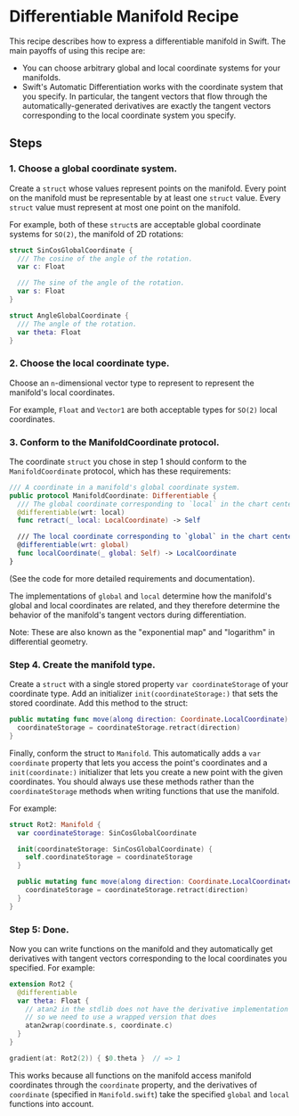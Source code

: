 # Differentiable Manifold Recipe

This recipe describes how to express a differentiable manifold in Swift. The
main payoffs of using this recipe are:

 * You can choose arbitrary global and local coordinate systems for your
   manifolds.
 * Swift's Automatic Differentiation works with the coordinate system that you
   specify. In particular, the tangent vectors that flow through the
   automatically-generated derivatives are exactly the tangent vectors
   corresponding to the local coordinate system you specify.

## Steps

### 1. Choose a global coordinate system.

Create a `struct` whose values represent points on the manifold. Every point on
the manifold must be representable by at least one `struct` value. Every
`struct` value must represent at most one point on the manifold.

For example, both of these `struct`s are acceptable global coordinate systems
for `SO(2)`, the manifold of 2D rotations:

```swift
struct SinCosGlobalCoordinate {
  /// The cosine of the angle of the rotation.
  var c: Float

  /// The sine of the angle of the rotation.
  var s: Float
}

struct AngleGlobalCoordinate {
  /// The angle of the rotation.
  var theta: Float
}
```

### 2. Choose the local coordinate type.

Choose an `n`-dimensional vector type to represent to represent the manifold's
local coordinates.

For example, `Float` and `Vector1` are both acceptable types for `SO(2)` local
coordinates.

### 3. Conform to the ManifoldCoordinate protocol.

The coordinate `struct` you chose in step 1 should conform to the
`ManifoldCoordinate` protocol, which has these requirements:

```swift
/// A coordinate in a manifold's global coordinate system.
public protocol ManifoldCoordinate: Differentiable {
  /// The global coordinate corresponding to `local` in the chart centered around `self`.
  @differentiable(wrt: local)
  func retract(_ local: LocalCoordinate) -> Self

  /// The local coordinate corresponding to `global` in the chart centered around `self`.
  @differentiable(wrt: global)
  func localCoordinate(_ global: Self) -> LocalCoordinate
}
```

(See the code for more detailed requirements and documentation).

The implementations of `global` and `local` determine how the manifold's global
and local coordinates are related, and they therefore determine the behavior of
the manifold's tangent vectors during differentiation.

Note: These are also known as the "exponential map" and "logarithm" in
differential geometry.

### Step 4. Create the manifold type.

Create a `struct` with a single stored property `var coordinateStorage` of
your coordinate type. Add an initializer `init(coordinateStorage:)` that
sets the stored coordinate. Add this method to the struct:

```swift
public mutating func move(along direction: Coordinate.LocalCoordinate) {
  coordinateStorage = coordinateStorage.retract(direction)
}
```

Finally, conform the struct to `Manifold`. This automatically adds a `var
coordinate` property that lets you access the point's coordinates and a
`init(coordinate:)` initializer that lets you create a new point with the given
coordinates. You should always use these methods rather than the
`coordinateStorage` methods when writing functions that use the manifold.

For example:

```swift
struct Rot2: Manifold {
  var coordinateStorage: SinCosGlobalCoordinate

  init(coordinateStorage: SinCosGlobalCoordinate) {
    self.coordinateStorage = coordinateStorage
  }

  public mutating func move(along direction: Coordinate.LocalCoordinate) {
    coordinateStorage = coordinateStorage.retract(direction)
  }
}
```

### Step 5: Done.

Now you can write functions on the manifold and they automatically get
derivatives with tangent vectors corresponding to the local coordinates you
specified. For example:

```swift
extension Rot2 {
  @differentiable
  var theta: Float {
    // atan2 in the stdlib does not have the derivative implementation
    // so we need to use a wrapped version that does
    atan2wrap(coordinate.s, coordinate.c)
  }
}

gradient(at: Rot2(2)) { $0.theta }  // => 1
```

This works because all functions on the manifold access manifold coordinates
through the `coordinate` property, and the derivatives of `coordinate`
(specified in `Manifold.swift`) take the specified `global` and `local`
functions into account.
